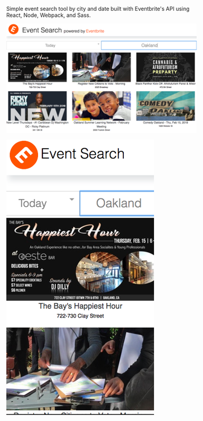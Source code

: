 Simple event search tool by city and date built with Eventbrite's API using React, Node, Webpack, and Sass. 

![desktop screen shot](desktop.png "Desktop Screenshot")

![mobile screen shot](mobile.png "Mobile Screenshot")
